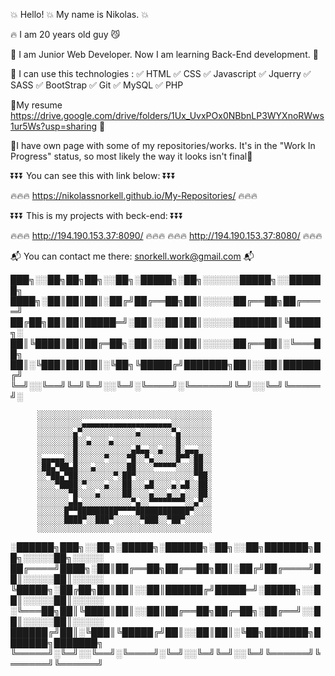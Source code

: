 
  💥 Hello! 💥 My name is Nikolas. 💥
    
   🔥 I am 20 years old guy 😼
    
  🔶 I am Junior Web Developer. Now I am learning Back-End development. 🔶
  
   🔶 I can use this technologies :
          ✅ HTML
          ✅ CSS
          ✅ Javascript
          ✅ Jquerry
          ✅ SASS
          ✅ BootStrap
          ✅ Git
          ✅ MySQL
          ✅ PHP


🔸My resume https://drive.google.com/drive/folders/1Ux_UvxPOx0NBbnLP3WYXnoRWws1ur5Ws?usp=sharing 🔸

🔸I have own page with some of my repositories/works. It's in the "Work In Progress" status, so most likely the way it looks isn't final🔸 
      
      
  ⏬⏬⏬             You can see this with link below:           ⏬⏬⏬
    
             
  🔥🔥🔥   https://nikolassnorkell.github.io/My-Repositories/   🔥🔥🔥
  
  
  ⏬⏬⏬             This is my projects with beck-end:           ⏬⏬⏬
  
  🔥🔥🔥   http://194.190.153.37:8090/  🔥🔥🔥
  🔥🔥🔥   http://194.190.153.37:8080/ 🔥🔥🔥



 📬  You can contact me there: snorkell.work@gmail.com  📬


███╗░░██╗██╗██╗░░██╗░█████╗░██╗░░░░░░█████╗░░██████╗
████╗░██║██║██║░██╔╝██╔══██╗██║░░░░░██╔══██╗██╔════╝
██╔██╗██║██║█████═╝░██║░░██║██║░░░░░███████║╚█████╗░
██║╚████║██║██╔═██╗░██║░░██║██║░░░░░██╔══██║░╚═══██╗
██║░╚███║██║██║░╚██╗╚█████╔╝███████╗██║░░██║██████╔╝
╚═╝░░╚══╝╚═╝╚═╝░░╚═╝░╚════╝░╚══════╝╚═╝░░╚═╝╚═════╝░

      
          ░░░░░░░░░░░░░░░░░░░░░░░░░░░░░░░░░░░░░░░
          ░░░░░░░░░░▄▄▄▄▄▄▄▄▄▄▄▄▄▄▄▄▄▄▄▄░░░░░░░░░
          ░░░░░░░░▄▀░░░░░░░░░░░░▄░░░░░░░▀▄░░░░░░░
          ░░░░░░░░█░░▄░░░░▄░░░░░░░░░░░░░░█░░░░░░░
          ░░░░░░░░█░░░░░░░░░░░░▄█▄▄░░▄░░░█░▄▄▄░░░
          ░▄▄▄▄▄░░█░░░░░░▀░░░░▀█░░▀▄░░░░░█▀▀░██░░
          ░██▄▀██▄█░░░▄░░░░░░░██░░░░▀▀▀▀▀░░░░██░░
          ░░▀██▄▀██░░░░░░░░▀░██▀░░░░░░░░░░░░░▀██░
          ░░░░▀████░▀░░░░▄░░░██░░░▄█░░░░▄░▄█░░██░
          ░░░░░░░▀█░░░░▄░░░░░██░░░░▄░░░▄░░▄░░░██░
          ░░░░░░░▄█▄░░░░░░░░░░░▀▄░░▀▀▀▀▀▀▀▀░░▄▀░░
          ░░░░░░█▀▀█████████▀▀▀▀████████████▀░░░░
          ░░░░░░████▀░░███▀░░░░░░▀███░░▀██▀░░░░░░
          ░░░░░░░░░░░░░░░░░░░░░░░░░░░░░░░░░░░░░░░


░██████╗███╗░░██╗░█████╗░██████╗░██╗░░██╗███████╗██╗░░░░░██╗░░░░░
██╔════╝████╗░██║██╔══██╗██╔══██╗██║░██╔╝██╔════╝██║░░░░░██║░░░░░
╚█████╗░██╔██╗██║██║░░██║██████╔╝█████═╝░█████╗░░██║░░░░░██║░░░░░
░╚═══██╗██║╚████║██║░░██║██╔══██╗██╔═██╗░██╔══╝░░██║░░░░░██║░░░░░
██████╔╝██║░╚███║╚█████╔╝██║░░██║██║░╚██╗███████╗███████╗███████╗
╚═════╝░╚═╝░░╚══╝░╚════╝░╚═╝░░╚═╝╚═╝░░╚═╝╚══════╝╚══════╝╚══════╝





<!--


Here are some ideas to get you started:

- 🔭 I’m currently working on ...
- 🌱 I’m currently learning ...
- 👯 I’m looking to collaborate on ...
- 🤔 I’m looking for help with ...
- 💬 Ask me about ...
- 📫 How to reach me: ...
- 😄 Pronouns: ...
- ⚡ Fun fact: ...
-->
